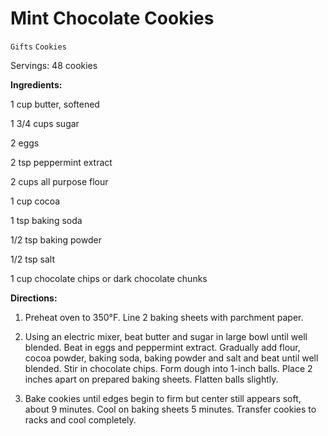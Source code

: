 # Mint Chocolate Cookies

`Gifts` `Cookies`

Servings: 48 cookies      

**Ingredients:**

1 cup butter, softened

1 3/4 cups sugar

2 eggs

2 tsp peppermint extract

2 cups all purpose flour

1 cup cocoa

1 tsp baking soda

1/2 tsp baking powder

1/2 tsp salt

1 cup chocolate chips or dark chocolate chunks

**Directions:**

1. Preheat oven to 350°F. Line 2 baking sheets with parchment paper.

2. Using an electric mixer, beat butter and sugar in large bowl until well blended. Beat in eggs and peppermint extract. Gradually add flour, cocoa powder, baking soda, baking powder and salt and beat until well blended. Stir in chocolate chips. Form dough into 1-inch balls. Place 2 inches apart on prepared baking sheets. Flatten balls slightly.

3. Bake cookies until edges begin to firm but center still appears soft, about 9 minutes. Cool on baking sheets 5 minutes. Transfer cookies to racks and cool completely.      

        
